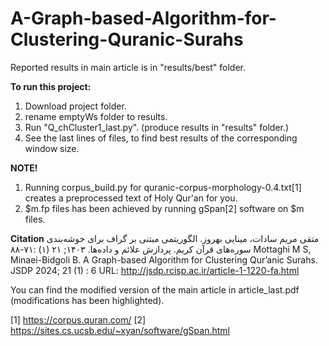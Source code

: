 # A-Graph-based-Algorithm-for-Clustering-Quranic-Surahs

Reported results in main article is in "results/best" folder.

**To run this project:**
1. Download  project folder.
2. rename emptyWs folder to results.
3. Run "Q_chCluster1_last.py". (produce results in "results" folder.)
5. See the last lines of files, to find best results of the corresponding window size.

**NOTE!**
1. Running corpus_build.py for quranic-corpus-morphology-0.4.txt[1] creates a preprocessed text of Holy Qur'an for you.
2. $m.fp files has been achieved by running gSpan[2] software on $m files.

**Citation**
متقی مریم سادات، مینایی بهروز. الگوریتمی مبتنی بر گراف برای خوشه‌بندی سوره‌های قرآن کریم. پردازش علائم و داده‌ها. ۱۴۰۳; ۲۱ (۱) :۷۱-۸۸
Mottaghi M S, Minaei-Bidgoli B. A Graph-based Algorithm for Clustering Qur’anic Surahs. JSDP 2024; 21 (1) : 6
URL: http://jsdp.rcisp.ac.ir/article-1-1220-fa.html

You can find the modified version of the main article in article_last.pdf (modifications has been highlighted).



[1] https://corpus.quran.com/
[2] https://sites.cs.ucsb.edu/~xyan/software/gSpan.html

   

